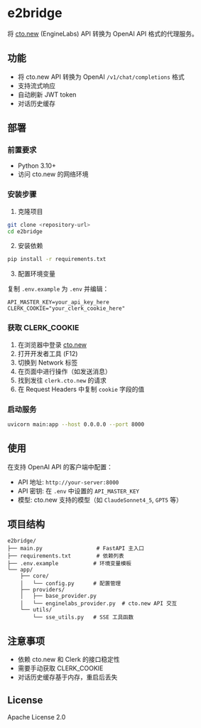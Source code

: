 # e2bridge

将 [cto.new](https://cto.new) (EngineLabs) API 转换为 OpenAI API 格式的代理服务。

## 功能

- 将 cto.new API 转换为 OpenAI `/v1/chat/completions` 格式
- 支持流式响应
- 自动刷新 JWT token
- 对话历史缓存

## 部署

### 前置要求

- Python 3.10+
- 访问 cto.new 的网络环境

### 安装步骤

1. 克隆项目
```bash
git clone <repository-url>
cd e2bridge
```

2. 安装依赖
```bash
pip install -r requirements.txt
```

3. 配置环境变量

复制 `.env.example` 为 `.env` 并编辑：

```env
API_MASTER_KEY=your_api_key_here
CLERK_COOKIE="your_clerk_cookie_here"
```

### 获取 CLERK_COOKIE

1. 在浏览器中登录 [cto.new](https://cto.new)
2. 打开开发者工具 (F12)
3. 切换到 Network 标签
4. 在页面中进行操作（如发送消息）
5. 找到发往 `clerk.cto.new` 的请求
6. 在 Request Headers 中复制 `cookie` 字段的值

### 启动服务

```bash
uvicorn main:app --host 0.0.0.0 --port 8000
```

## 使用

在支持 OpenAI API 的客户端中配置：

- API 地址: `http://your-server:8000`
- API 密钥: 在 `.env` 中设置的 `API_MASTER_KEY`
- 模型: cto.new 支持的模型（如 `ClaudeSonnet4_5`, `GPT5` 等）

## 项目结构

```
e2bridge/
├── main.py                 # FastAPI 主入口
├── requirements.txt        # 依赖列表
├── .env.example           # 环境变量模板
└── app/
    ├── core/
    │   └── config.py      # 配置管理
    ├── providers/
    │   ├── base_provider.py
    │   └── enginelabs_provider.py  # cto.new API 交互
    └── utils/
        └── sse_utils.py   # SSE 工具函数
```

## 注意事项

- 依赖 cto.new 和 Clerk 的接口稳定性
- 需要手动获取 CLERK_COOKIE
- 对话历史缓存基于内存，重启后丢失

## License

Apache License 2.0
